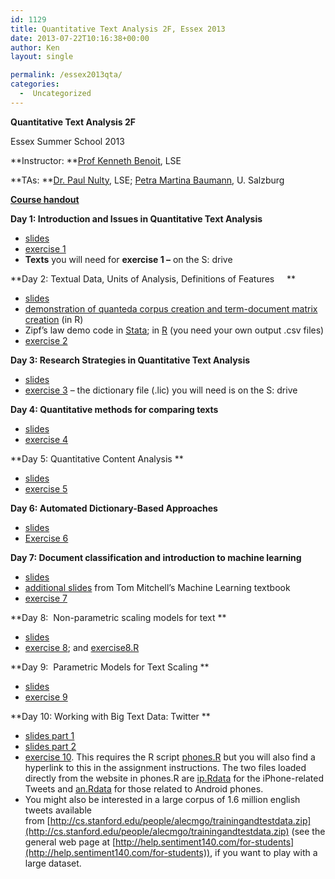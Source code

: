 ```yaml
---
id: 1129
title: Quantitative Text Analysis 2F, Essex 2013
date: 2013-07-22T10:16:38+00:00
author: Ken
layout: single

permalink: /essex2013qta/
categories:
  -  Uncategorized
---
```

**Quantitative Text Analysis 2F**

Essex Summer School 2013

**Instructor: **[Prof Kenneth Benoit](mailto:kbenoit@lse.ac.uk), LSE

**TAs: **[Dr. Paul Nulty](mailto:paul.nulty@gmail.com), LSE; [Petra Martina Baumann](mailto:PetraMartina.Baumann@sbg.ac.at), U. Salzburg

**[Course handout](/assets/courses/essex2013qta/QTA_Essex_syllabus_2013.pdf)**

**Day 1: Introduction and Issues in Quantitative Text Analysis**

  * [slides](/assets/courses/essex2013qta/QTA_Essex_Day1.pdf "Day 1 slides")
  * [exercise 1](/assets/courses/essex2013qta/Assignment_1.pdf "Exercise 1")
  * **Texts** you will need for **exercise 1 &#8211;** on the S: drive

**Day 2: Textual Data, Units of Analysis, Definitions of Features     **

  * [slides](/assets/courses/essex2013qta/QTA_Essex_Day2.pdf)
  * [demonstration of quanteda corpus creation and term-document matrix creation](/assets/courses/essex2013qta/QTA_Essex_Day2.R) (in R)
  * Zipf&#8217;s law demo code in [Stata](/assets/courses/essex2012cta/zipfslaw.do); in [R](/assets/courses/essex2012cta/zipfslaw.R) (you need your own output .csv files)
  * [exercise 2](/assets/courses/essex2013qta/Assignment_2.pdf "Exercise 2")



  **Day 3: Research Strategies in Quantitative Text Analysis**


  -  [slides](/assets/courses/essex2013qta/QTA_Essex_Day3.pdf)    
  -  [exercise 3](/assets/courses/essex2013qta/Assignment_3.pdf) &#8211; the dictionary file (.lic) you will need is on the S: drive





  **Day 4: Quantitative methods for comparing texts**


  -  [slides](/assets/courses/essex2013qta/QTA_Essex_Day4.pdf)
  -  [exercise 4](/assets/courses/essex2013qta/Assignment_4.pdf)





**Day 5: Quantitative Content Analysis **

  * [slides](/assets/courses/essex2013qta/QTA_Essex_Day5.pdf)
  * [exercise 5](/assets/courses/essex2013qta/Assignment_5.pdf)


  **Day 6: Automated Dictionary-Based Approaches**
   -  [slides](/assets/courses/essex2013qta/QTA_Essex_Day6.pdf)    
  -  [Exercise 6](/assets/courses/essex2013qta/Assignment_6.pdf)


  **Day 7: Document classification and introduction to machine learning**
  -  [slides](/assets/courses/essex2013qta/QTA_Essex_Day7.pdf)        
  -  [additional slides](http://www.cs.cmu.edu/~tom/mlbook-chapter-slides.html) from Tom Mitchell&#8217;s Machine Learning textbook        
  -  [exercise 7](/assets/courses/essex2013qta/Assignment_7.pdf)

**Day 8:  Non-parametric scaling models for text **



  -  [slides](/assets/courses/essex2013qta/QTA_Essex_Day8.pdf)
  -  [exercise 8](/assets/courses/essex2013qta/Assignment_8.pdf); and [exercise8.R](/assets/courses/essex2013qta/exercise8.R)




  **Day 9:  Parametric Models for Text Scaling **



  -  [slides](/assets/courses/essex2013qta/QTA_Essex_Day9.pdf)
  -  [exercise 9](/assets/courses/essex2013qta/Assignment_9.pdf)




  **Day 10: Working with Big Text Data: Twitter **



  -  [slides part 1](/assets/courses/essex2013qta/QTA_Essex_Day10a.pdf)
  -  [slides part 2](/assets/courses/essex2013qta/QTA_Essex_Day10b.pdf)
  -  [exercise 10](/assets/courses/essex2013qta/Assignment_10.pdf). This requires the R script [phones.R](/assets/courses/essex2013qta/phones.R) but you will also find a hyperlink to this in the assignment instructions. The two files loaded directly from the website in phones.R are [ip.Rdata](/assets/courses/essex2013qta/ip.Rdata) for the iPhone-related Tweets and [an.Rdata](/assets/courses/essex2013qta/an.Rdata) for those related to Android phones.
  -  You might also be interested in a large corpus of 1.6 million english tweets available from [http://cs.stanford.edu/people/alecmgo/trainingandtestdata.zip](http://cs.stanford.edu/people/alecmgo/trainingandtestdata.zip) (see the general web page at [http://help.sentiment140.com/for-students](http://help.sentiment140.com/for-students)), if you want to play with a large dataset.

